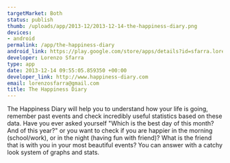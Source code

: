 ```yaml
--- 
targetMarket: Both
status: publish
thumb: /uploads/app/2013-12/2013-12-14-the-happiness-diary.png
devices: 
- android
permalink: /app/the-happiness-diary
android_link: https://play.google.com/store/apps/details?id=sfarra.lorenzo.android.thehappinessdiary
developer: Lorenzo Sfarra
type: app
date: 2013-12-14 09:55:05.859350 +00:00
developer_link: http://www.happiness-diary.com
email: lorenzosfarra@gmail.com
title: The Happiness Diary
---
```


The Happiness Diary will help you to understand how your life is going, remember past events and check incredibly useful statistics based on these data.
Have you ever asked yourself "Which is the best day of this month? And of this year?" or you want to check if you are happier in the morning (school/work), or in the night (having fun with friend)?
What is the friend that is with you in your most beautiful events?
You can answer with a catchy look system of graphs and stats.
